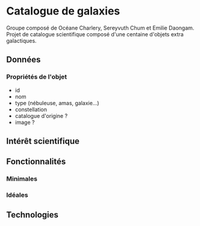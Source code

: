 # Catalogue de galaxies
Groupe composé de Océane Charlery, Sereyvuth Chum et Emilie Daongam. Projet de catalogue scientifique composé d'une centaine d'objets extra galactiques.

## Données

### Propriétés de l'objet
- id
- nom
- type (nébuleuse, amas, galaxie...)
- constellation
- catalogue d'origine ?
- image ?
 

## Intérêt scientifique

## Fonctionnalités

### Minimales

### Idéales

## Technologies